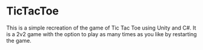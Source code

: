 # TicTacToe
This is a simple recreation of the game of Tic Tac Toe using Unity and C#.
It is a 2v2 game with the option to play as many times as you like by restarting the game.
